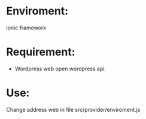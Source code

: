# Enviroment:
 ionic framework
# Requirement:
- Wordpress web open wordpress api.
# Use:
Change address web in file src/provider/enviroment.js
